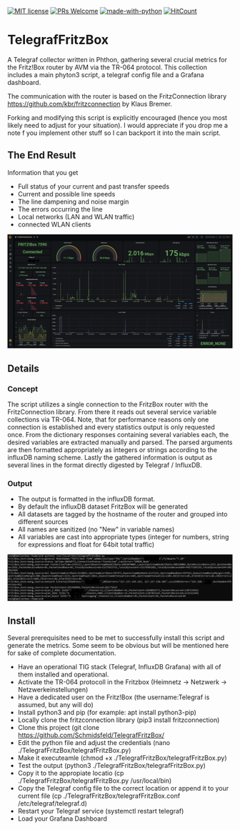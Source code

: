 [![MIT license](https://img.shields.io/github/license/Schmidsfeld/TelefrafFritzBox?color=blue)](https://opensource.org/licenses/MIT)
[![PRs Welcome](https://img.shields.io/badge/PRs-welcome-brightgreen.svg)](https://github.com/Schmidsfeld/TelefrafFritzBox/compare)
[![made-with-python](https://img.shields.io/badge/Python-3.7%2C%203.8-green)](https://www.python.org)
[![HitCount](http://hits.dwyl.com/Schmidsfeld/TelefrafFritzBox.svg)](http://hits.dwyl.com/Schmidsfeld/TelefrafFritzBox)

# TelegrafFritzBox
A Telegraf collector written in Phthon, gathering several crucial metrics for the Fritz!Box router by AVM via the TR-064 protocol. This collection includes a main phyton3 script, a telegraf config file and a Grafana dashboard.

The communication with the router is based on the FritzConnection library https://github.com/kbr/fritzconnection by Klaus Bremer.

Forking and modifying this script is explicitly encouraged (hence you most likely need to adjust for your situation). I would appreciate if you drop me a note f you implement other stuff so I can backport it into the main script.


## The End Result
Information that you get
* Full status of your current and past transfer speeds
* Current and possible line speeds
* The line dampening and noise margin
* The errors occurring the line
* Local networks (LAN and WLAN traffic)
* connected WLAN clients

![Grafana dashboard](FritzBoxDashboard.png?raw=true)

## Details
### Concept
The script utilizes a single connection to the FritzBox router with the FritzConnection library. From there it reads out several service variable collections via TR-064. Note, that for performance reasons only one connection is established and every statistics output is only requested once. From the dictionary responses containing several variables each, the desired variables are extracted manually and parsed. The parsed arguments are then formatted appropriately as integers or strings according to the influxDB naming scheme. Lastly the gathered information is output as several lines in the format directly digested by Telegraf / InfluxDB.

### Output
* The output is formatted in the influxDB format. 
* By default the influxDB dataset FritzBox will be generated
* All datasets are tagged by the hostname of the router and grouped into different sources
* All names are sanitized (no "New" in variable names)
* All variables are cast into appropriate types (integer for numbers, string for expressions and float for 64bit total traffic)

![Grafana dashboard](OutputScript.png?raw=true)

## Install
Several prerequisites need to be met to successfully install this script and generate the metrics. Some seem to be obvious but will be mentioned here for sake of complete documentation. 
* Have an operational TIG stack (Telegraf, InfluxDB Grafana) with all of them installed and operational.
* Activate the TR-064 protocoll in the Fritzbox (Heimnetz -> Netzwerk -> Netzwerkeinstellungen)
* Have a dedicated user on the Fritz!Box (the username:Telegraf is assumed, but any will do)
* Install python3 and pip  (for example: apt install python3-pip)
* Locally clone the fritzconnection library (pip3 install fritzconnection)
* Clone this project (git clone https://github.com/Schmidsfeld/TelegrafFritzBox/
* Edit the python file and adjust the credentials (nano ./TelegrafFritzBox/telegrafFritzBox.py)
* Make it executeamle (chmod +x ./TelegrafFritzBox/telegrafFritzBox.py)
* Test the output (python3 ./TelegrafFritzBox/telegrafFritzBox.py)
* Copy it to the appropiate locatio (cp ./TelegrafFritzBox/telegrafFritzBox.py /usr/local/bin)
* Copy the Telegraf config file to the correct location or append it to your current file (cp ./TelegrafFritzBox/telegrafFritzBox.conf /etc/telegraf/telegraf.d)
* Restart your Telegraf service (systemctl restart telegraf)
* Load your Grafana Dashboard




